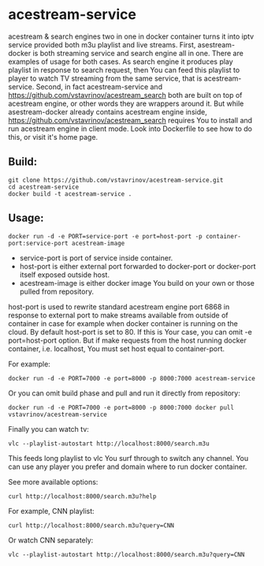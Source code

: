 # acestream-service

acestream & search engines two in one in docker container turns it into iptv service provided both m3u playlist and live streams. First, asestream-docker is both streaming service and search engine all in one. There are examples of usage for both cases. As search engine it produces play playlist in response to search request, then You can feed this playlist to player to watch TV streaming from the same service, that is acestream-service. Second, in fact acestream-service and https://github.com/vstavrinov/acestream_search both are built on top of acestream engine, or other words they are wrappers around it. But while asestream-docker already contains acestream engine inside, https://github.com/vstavrinov/acestream_search requires You to install and run acestream engine in client mode. Look into Dockerfile to see how to do this, or visit it's home page.

## Build:

```
git clone https://github.com/vstavrinov/acestream-service.git
cd acestream-service
docker build -t acestream-service .
```

## Usage:

```
docker run -d -e PORT=service-port -e port=host-port -p container-port:service-port acestream-image
```

- service-port is port of service inside container.
- host-port is either external port forwarded to docker-port or docker-port itself exposed outside host.
- acestream-image is either docker image You build on your own or those pulled from repository.

host-port is used to rewrite standard acestream engine port 6868 in response to external port to make streams available from outside of container in case for example when docker container is running on the cloud. By default host-port is set to 80. If this is Your case, you can omit -e port=host-port option. But if make requests from the host running docker container, i.e. localhost,  You must set host equal to container-port.


For example:

```
docker run -d -e PORT=7000 -e port=8000 -p 8000:7000 acestream-service
```
Or you can omit build phase and pull and run it directly from repository:

```
docker run -d -e PORT=7000 -e port=8000 -p 8000:7000 docker pull vstavrinov/acestream-service
```

Finally you can watch tv:

```
vlc --playlist-autostart http://localhost:8000/search.m3u
```

This feeds long playlist to vlc You surf through to switch any channel.
You can use any player you prefer and domain where to run docker container.

See more available options:

```
curl http://localhost:8000/search.m3u?help
```

For example, CNN playlist:

```
curl http://localhost:8000/search.m3u?query=CNN
```

Or watch CNN separately:

```
vlc --playlist-autostart http://localhost:8000/search.m3u?query=CNN

